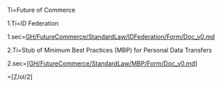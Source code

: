 Ti=Future of Commerce

1.Ti=ID Federation

1.sec=<a href="index.php?action=source&file=GH/FutureCommerce/StandardLaw/IDFederation/Form/Doc_v0.md">GH/FutureCommerce/StandardLaw/IDFederation/Form/Doc_v0.md</a>

2.Ti=Stub of Minimum Best Practices (MBP) for Personal Data Transfers

2.sec=<a href="index.php?action=source&file=GH/FutureCommerce/StandardLaw/MBP/Form/Doc_v0.md">[GH/FutureCommerce/StandardLaw/MBP/Form/Doc_v0.md]</a>

=[Z/ol/2]


